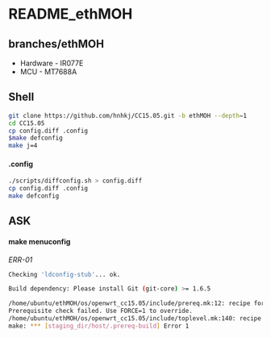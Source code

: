 # README_ethMOH

## branches/ethMOH

* Hardware - IR077E
* MCU - MT7688A

## Shell

```sh
git clone https://github.com/hnhkj/CC15.05.git -b ethMOH --depth=1
cd CC15.05
cp config.diff .config
$make defconfig
make j=4
```

#### .config

```sh
./scripts/diffconfig.sh > config.diff
cp config.diff .config
make defconfig
```

## ASK

#### make menuconfig

*ERR-01*

```sh
Checking 'ldconfig-stub'... ok.

Build dependency: Please install Git (git-core) >= 1.6.5

/home/ubuntu/ethMOH/os/openwrt_cc15.05/include/prereq.mk:12: recipe for target 'prereq' failed
Prerequisite check failed. Use FORCE=1 to override.
/home/ubuntu/ethMOH/os/openwrt_cc15.05/include/toplevel.mk:140: recipe for target 'staging_dir/host/.prereq-build' failed
make: *** [staging_dir/host/.prereq-build] Error 1

```
